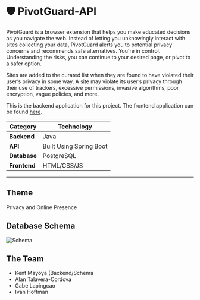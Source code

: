﻿# 🛡️ PivotGuard-API

PivotGuard is a browser extension that helps you make educated decisions as you navigate the web. Instead of letting you unknowingly interact with sites collecting your data, PivotGuard alerts you to potential privacy concerns and recommends safe alternatives. You're in control. Understanding the risks, you can continue to your desired page, or pivot to a safer option.

Sites are added to the curated list when they are found to have violated their user’s privacy in some way. A site may violate its user’s privacy through their use of trackers, excessive permissions, invasive algorithms, poor encryption, vague policies, and more.

This is the backend application for this project. The frontend application can be found [here](https://github.com/KokonutGamer/pivot-guard).

| Category    | Technology             |
|-------------|------------------------|
|**Backend**  | Java                   |
| **API**     | Built Using Spring Boot|
|**Database** | PostgreSQL             |
|**Frontend** | HTML/CSS/JS            |
---------------------------------------

## Theme
Privacy and Online Presence

## Database Schema
![Schema](https://github.com/user-attachments/assets/49b0e4dc-9866-48e1-b498-aaa0745a2491)

## The Team
- Kent Mayoya (Backend/Schema
- Alan Talavera-Cordova
- Gabe Lapingcao
- Ivan Hoffman

